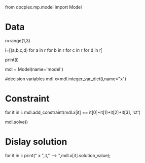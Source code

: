 from docplex.mp.model import Model

# Data

r=range(1,3)

i=[(a,b,c,d) for a in r for b in r for c in r for d in r]

print(i)

mdl = Model(name='model')

#decision variables
mdl.x=mdl.integer_var_dict(i,name="x")

# Constraint
for it in i:
    mdl.add_constraint(mdl.x[it] == it[0]+it[1]+it[2]+it[3], 'ct')

mdl.solve()

# Dislay solution
for it in i:
    print(" x ",it," --> ",mdl.x[it].solution_value); 
